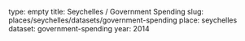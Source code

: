 type: empty
title: Seychelles / Government Spending
slug: places/seychelles/datasets/government-spending
place: seychelles
dataset: government-spending
year: 2014
